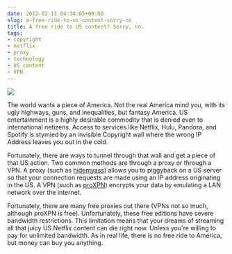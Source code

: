 ```yaml
---
date: 2012-02-11 04:34:05+00:00
slug: a-free-ride-to-us-content-sorry-no
title: A free ride to US content? Sorry, no.
tags:
- copyright
- netflix
- proxy
- technology
- US content
- VPN
---
```


![](http://media.tumblr.com/tumblr_lysek5Uqqq1qfn08u.jpg)




The world wants a piece of America. Not the real America mind you, with its ugly highways, guns, and inequalities, but fantasy America. US entertainment is a highly desirable commodity that is denied even to international netizens. Access to services like Netflix, Hulu, Pandora, and Spotify is stymied by an invisible Copyright wall where the wrong IP Address leaves you out in the cold.




Fortunately, there are ways to tunnel through that wall and get a piece of that US action. Two common methods are through a proxy or through a VPN. A proxy (such as [hidemyass](http://hidemyass.com/)) allows you to piggyback on a US server so that your connection requests are made using an IP address originating in the US. A VPN (such as [proXPN](http://proxpn.com/)) encrypts your data by emulating a LAN network over the internet.




Fortunately, there are many free proxies out there (VPNs not so much, although proXPN is free). Unfortunately, these free editions have severe bandwidth restrictions. This limitation means that your dreams of streaming all that juicy US Netflix content can die right now. Unless you're willing to pay for unlimited bandwidth. As in real life, there is no free ride to America, but money can buy you anything. 

